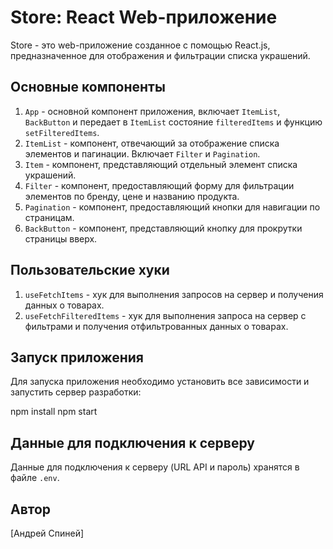 # Store: React Web-приложение

Store - это web-приложение созданное с помощью React.js, предназначенное для отображения и фильтрации списка украшений.

## Основные компоненты

1. `App` - основной компонент приложения, включает `ItemList`, `BackButton` и передает в `ItemList` состояние `filteredItems` и функцию `setFilteredItems`.
2. `ItemList` - компонент, отвечающий за отображение списка элементов и пагинации. Включает `Filter` и `Pagination`.
3. `Item` - компонент, представляющий отдельный элемент списка украшений.
4. `Filter` - компонент, предоставляющий форму для фильтрации элементов по бренду, цене и названию продукта.
5. `Pagination` - компонент, предоставляющий кнопки для навигации по страницам.
6. `BackButton` - компонент, представляющий кнопку для прокрутки страницы вверх.

## Пользовательские хуки

1. `useFetchItems` - хук для выполнения запросов на сервер и получения данных о товарах.
2. `useFetchFilteredItems` - хук для выполнения запроса на сервер с фильтрами и получения отфильтрованных данных о товарах.

## Запуск приложения

Для запуска приложения необходимо установить все зависимости и запустить сервер разработки:

npm install
npm start


## Данные для подключения к серверу

Данные для подключения к серверу (URL API и пароль) хранятся в файле `.env`.

## Автор

[Андрей Спиней]
